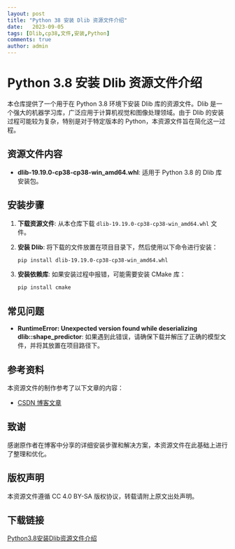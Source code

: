 ```yaml
---
layout: post
title: "Python 38 安装 Dlib 资源文件介绍"
date:   2023-09-05
tags: [Dlib,cp38,文件,安装,Python]
comments: true
author: admin
---
```

# Python 3.8 安装 Dlib 资源文件介绍

本仓库提供了一个用于在 Python 3.8 环境下安装 Dlib 库的资源文件。Dlib 是一个强大的机器学习库，广泛应用于计算机视觉和图像处理领域。由于 Dlib 的安装过程可能较为复杂，特别是对于特定版本的 Python，本资源文件旨在简化这一过程。

## 资源文件内容

- **dlib-19.19.0-cp38-cp38-win_amd64.whl**: 适用于 Python 3.8 的 Dlib 库安装包。

## 安装步骤

1. **下载资源文件**: 从本仓库下载 `dlib-19.19.0-cp38-cp38-win_amd64.whl` 文件。

2. **安装 Dlib**: 将下载的文件放置在项目目录下，然后使用以下命令进行安装：
   ```bash
   pip install dlib-19.19.0-cp38-cp38-win_amd64.whl
   ```

3. **安装依赖库**: 如果安装过程中报错，可能需要安装 CMake 库：
   ```bash
   pip install cmake
   ```

## 常见问题

- **RuntimeError: Unexpected version found while deserializing dlib::shape_predictor**: 如果遇到此错误，请确保下载并解压了正确的模型文件，并将其放置在项目路径下。

## 参考资料

本资源文件的制作参考了以下文章的内容：
- [CSDN 博客文章](https://blog.csdn.net/fuckinggod/article/details/122155532)

## 致谢

感谢原作者在博客中分享的详细安装步骤和解决方案，本资源文件在此基础上进行了整理和优化。

## 版权声明

本资源文件遵循 CC 4.0 BY-SA 版权协议，转载请附上原文出处声明。

## 下载链接

[Python3.8安装Dlib资源文件介绍](https://pan.quark.cn/s/3705d26efea4)